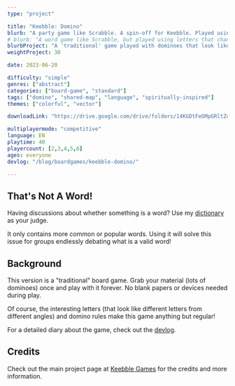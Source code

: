 ```yaml
---
type: "project"

title: "Keebble: Domino"
blurb: "A party game like Scrabble. A spin-off for Keebble. Played using dominoes and a special font where each letter is ... multiple letters."
# blurb: "A word game like Scrabble, but played using letters that change when viewed from different directions. A domino-based entry in the [Keebble Games](/keebble-games/)"
blurbProject: "A 'traditional' game played with dominoes that look like different letters from different sides. Print and cut once, play however often you want."
weightProject: 30

date: 2023-06-20

difficulty: "simple"
genres: ["abstract"]
categories: ["board-game", "standard"]
tags: ["domino", "shared-map", "language", "spiritually-inspired"]
themes: ["colorful", "vector"]

downloadLink: "https://drive.google.com/drive/folders/14KGDtFeGMpGRltZorC6shHr3pYXGk5MQ"

multiplayermode: "competitive"
language: EN
playtime: 40
playercount: [2,3,4,5,6]
ages: everyone
devlog: "/blog/boardgames/keebble-domino/"

---
```


## That's Not A Word!

Having discussions about whether something is a word? Use my [dictionary](/tools/dictionary) as your judge.

It only contains more common or popular words. Using it will solve this issue for groups endlessly debating what is a valid word!

## Background

This version is a "traditional" board game. Grab your material (lots of dominoes) once and play with it forever. No blank papers or devices needed during play.

Of course, the interesting letters (that look like different letters from different angles) and domino rules make this game anything but regular!

For a detailed diary about the game, check out the [devlog](/blog/boardgames/keebble-domino).

## Credits

Check out the main project page at [Keebble Games](/keebble-games/) for the credits and more information.

